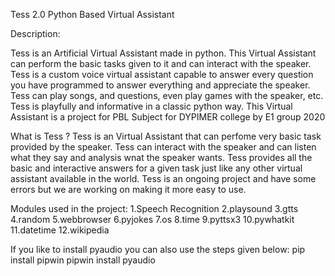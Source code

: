 Tess 2.0 Python Based Virtual Assistant

Description:

Tess is an Artificial Virtual Assistant made in python. This Virtual Assistant can perform the basic tasks given to it and can interact with the speaker. Tess is a custom voice virtual assistant capable to answer every question you have programmed to answer everything and appreciate the speaker. Tess can play songs, and questions, even play games with the speaker, etc. Tess is playfully and informative in a classic python way.  This Virtual Assistant is a project for PBL Subject for DYPIMER college by E1 group 2020


What is Tess ?
Tess is an Virtual Assistant that can perfome very basic task provided by the speaker. Tess can interact with the speaker and can listen what they say and analysis wnat the speaker wants. Tess provides all the basic and interactive answers for a given task just like any other virtual assistant available in the world. Tess is an ongoing project and have some errors but we are working on making it more easy to use.

Modules used in the project:
1.Speech Recognition
2.playsound
3.gtts
4.random
5.webbrowser
6.pyjokes
7.os
8.time
9.pyttsx3
10.pywhatkit
11.datetime
12.wikipedia


If you like to install pyaudio you can also use the steps given below:
pip install pipwin
pipwin install pyaudio

